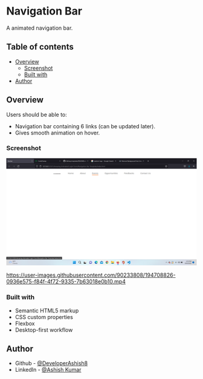 # Navigation Bar

A animated navigation bar.

## Table of contents

- [Overview](#overview)
  - [Screenshot](#screenshot)
  - [Built with](#built-with)
- [Author](#author)

## Overview

Users should be able to:

- Navigation bar containing 6 links (can be updated later).
- Gives smooth animation on hover.

### Screenshot

![](<./Images/Screenshot%20(9).png>)


https://user-images.githubusercontent.com/90233808/194708826-0936e575-f84f-4f72-9335-7b63018e0b10.mp4


### Built with

- Semantic HTML5 markup
- CSS custom properties
- Flexbox
- Desktop-first workflow

## Author

- Github - [@DeveloperAshish8](https://www.github.com/DeveloperAshish8)
- LinkedIn - [@Ashish Kumar](https://www.linkedin.com/in/ashish-kumar-he-him-4566211a3/)
